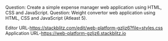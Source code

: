 Question: Create a simple expense manager web application using HTML, CSS and JavaScript.
Question: Weight convertor web application using HTML, CSS and JavaScript (Atleast 5).

Editor URL-https://stackblitz.com/edit/web-platform-gzljz6?file=styles.css
Application URL-https://web-platform-gzljz6.stackblitz.io


